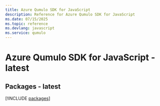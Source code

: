 ```yaml
---
title: Azure Qumulo SDK for JavaScript
description: Reference for Azure Qumulo SDK for JavaScript
ms.date: 07/15/2025
ms.topic: reference
ms.devlang: javascript
ms.service: qumulo
---
```

# Azure Qumulo SDK for JavaScript - latest
## Packages - latest
[!INCLUDE [packages](qumulo-index.md)]